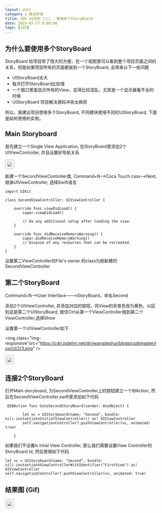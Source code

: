 ```yaml
---
layout: post
category : 移动开发
title: iOS UI系列 (二) ：使用多个StoryBoard 
date: 2015-07-27 8:00:00
tags: [iOS]
---
```

<style>
img {
  max-width: 700px;
  border: solid 2px #ccc;
  padding: 5px;
  border-radius:5px;
}
</style>


## 为什么要使用多个StoryBoard

StoryBoard 给项目带了很大的方便，在一个视图里可以看到整个项目页面之间的关系，但是如果项目所有的页面都放到一个StoryBoard, 会带来以下一些问题

* UIStoryBoard太大
* 每次打开StoryBoard比较慢
* 一个窗口里面显示所有的View，显得比较混乱，尤其是一个显示器看不全的时候
* UIStoryBoard 项目解决源码冲突太麻烦


所以，我建议项目使用多个StoryBoard, 不同模块使用不同的UIStoryBoard, 下面是如何使用的实例。

## Main Storyboard

首先建立一个Single View Application, 在StoryBoard里添加2个UIViewController, 并且设置好导航关系

<img class="img-responsive" src="https://cdn.jsdelivr.net/gh/wangdeshui/blogpics@master/ios/UI/2/1.png" /> 


新建一个SecondViewController类, Command+N-->Coca Touch cass-->Next, 继承UIViewController, 选择Swift语言



    import UIKit

    class SecondViewController: UIViewController {
        
        override func viewDidLoad() {
            super.viewDidLoad()

            // Do any additional setup after loading the view.
        }

        override func didReceiveMemoryWarning() {
            super.didReceiveMemoryWarning()
            // Dispose of any resources that can be recreated.
        }
    }



设置第二ViewController的File's owner 的class为刚新建的SecondViewController

## 第二个StoryBoard

 Command+N-->User Interface--->StoryBoard，命名Second
 
 添加2个UIViewController, 并添加对应的按钮，将View的背景色改为黄色，以区别这是第二个UIStoryBoard, 按住Ctrl从第一个ViewController拖到第二个ViewController,选择Show
 
 设置第一个UIViewController如下
 
<img  class="img-responsive"src="https://cdn.jsdelivr.net/gh/wangdeshui/blogpics@master/ios/UI/2/3.png" />
 
 
<img class="img-responsive" src="https://cdn.jsdelivr.net/gh/wangdeshui/blogpics@master/ios/UI/2/2.png" />
 
 
## 连接2个StoryBoard

打开Main.storyboard, 为SecondViewController上的按钮建立一个IBAction, 然后在SecondViewController.swift里添加如下代码


     @IBAction func GotoSecondStoryBoard(sender: AnyObject) {
            
     		let vc = UIStoryboard(name: "Second", bundle: nil).instantiateInitialViewController() as! UIViewController
            self.navigationController?.pushViewController(vc, animated: true)
            
        }


如果我们不设置Is Intial View Controller, 那么我们需要设置View Controller的StoryBoard Id, 然后使用如下代码


    let vc = UIStoryboard(name: "Second", bundle: nil).instantiateViewControllerWithIdentifier("FirstView") as! UIViewController
    self.navigationController?.pushViewController(vc, animated: true)



## 结果图 (Gif)

 
<img class="img-responsive"  src="https://cdn.jsdelivr.net/gh/wangdeshui/blogpics@master/ios/UI/2/mutli-storyboard.gif" />






